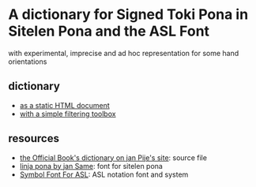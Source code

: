 # A dictionary for Signed Toki Pona in Sitelen Pona and the ASL Font

with experimental, imprecise and ad hoc representation for some hand orientations

## dictionary

- [as a static HTML document](lipu-awen.html)
- [with a simple filtering toolbox](lipu-en-ilo.html)

## resources

- [the Official Book's dictionary on jan Pije's site][pu]: source file
- [linja pona by jan Same][lp]: font for sitelen pona
- [Symbol Font For ASL][aslfont]: ASL notation font and system

[pu]: http://tokipona.net/tp/janpije/signlanguage.php
[lp]: http://musilili.net/linja-pona/
[aslfont]: https://aslfont.github.io/Symbol-Font-For-ASL/
